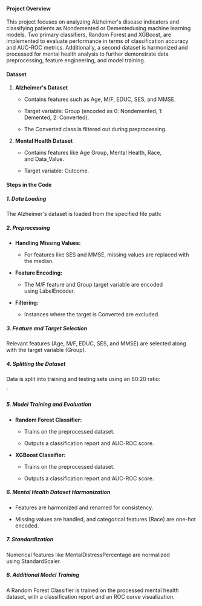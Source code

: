#### **Project Overview**

This project focuses on analyzing Alzheimer's disease indicators and classifying patients as Nondemented or Dementedusing machine learning models. Two primary classifiers, Random Forest and XGBoost, are implemented to evaluate performance in terms of classification accuracy and AUC-ROC metrics. Additionally, a second dataset is harmonized and processed for mental health analysis to further demonstrate data preprocessing, feature engineering, and model training.

#### **Dataset**

1.  **Alzheimer's Dataset**
    
    *   Contains features such as Age, M/F, EDUC, SES, and MMSE.
        
    *   Target variable: Group (encoded as 0: Nondemented, 1: Demented, 2: Converted).
        
    *   The Converted class is filtered out during preprocessing.
        
2.  **Mental Health Dataset**
    
    *   Contains features like Age Group, Mental Health, Race, and Data\_Value.
        
    *   Target variable: Outcome.
        

#### **Steps in the Code**

##### **1\. Data Loading**

The Alzheimer's dataset is loaded from the specified file path:


##### **2\. Preprocessing**

*   **Handling Missing Values:**
    
    *   For features like SES and MMSE, missing values are replaced with the median.
        
*   **Feature Encoding:**
    
    *   The M/F feature and Group target variable are encoded using LabelEncoder.
        
*   **Filtering:**
    
    *   Instances where the target is Converted are excluded.
        

##### **3\. Feature and Target Selection**

Relevant features (Age, M/F, EDUC, SES, and MMSE) are selected along with the target variable (Group).

##### **4\. Splitting the Dataset**

Data is split into training and testing sets using an 80:20 ratio:

 `

##### **5\. Model Training and Evaluation**

*   **Random Forest Classifier:**
    
    *   Trains on the preprocessed dataset.
        
    *   Outputs a classification report and AUC-ROC score.
        
*   **XGBoost Classifier:**
    
    *   Trains on the preprocessed dataset.
        
    *   Outputs a classification report and AUC-ROC score.
        

##### **6\. Mental Health Dataset Harmonization**

*   Features are harmonized and renamed for consistency.
    
*   Missing values are handled, and categorical features (Race) are one-hot encoded.
    

##### **7\. Standardization**

Numerical features like MentalDistressPercentage are normalized using StandardScaler.

##### **8\. Additional Model Training**

A Random Forest Classifier is trained on the processed mental health dataset, with a classification report and an ROC curve visualization.
